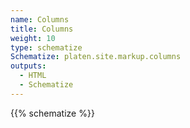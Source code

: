 ```yaml
---
name: Columns
title: Columns
weight: 10
type: schematize
Schematize: platen.site.markup.columns
outputs:
  - HTML
  - Schematize
---
```


{{% schematize %}}
